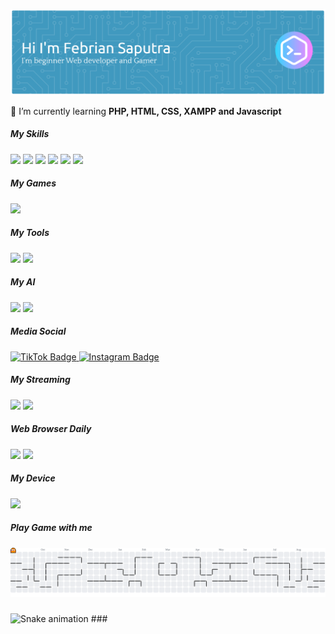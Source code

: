 ![Header](https://raw.githubusercontent.com/febriansaputra39/febriansaputra39/main/img/github-header-banner.png)

<!--
**febriansaputra39/febriansaputra39** is a ✨ _special_ ✨ repository because its `README.md` (this file) appears on your GitHub profile.

Here are some ideas to get you started:

- 🔭 I’m currently working on ...
- 🌱 I’m currently learning ...
- 👯 I’m looking to collaborate on ...
- 🤔 I’m looking for help with ...
- 💬 Ask me about ...
- 📫 How to reach me: ...
- 😄 Pronouns: ...
- ⚡ Fun fact: ...
-->

🌱 I’m currently learning **PHP, HTML, CSS, XAMPP and Javascript**

##### My Skills

<img src="https://img.shields.io/badge/HTML5-E34F26?style=for-the-badge&logo=html5&logoColor=white" />
<img src="https://img.shields.io/badge/CSS3-1572B6?style=for-the-badge&logo=css3&logoColor=white" />
<img src="https://img.shields.io/badge/PHP-777BB4?style=for-the-badge&logo=php&logoColor=white" />
<img src="https://img.shields.io/badge/JavaScript-323330?style=for-the-badge&logo=javascript&logoColor=F7DF1E" />
<img src="https://img.shields.io/badge/Xampp-F37623?style=for-the-badge&logo=xampp&logoColor=white" />
<img src="https://img.shields.io/badge/Codeigniter-EF4223?style=for-the-badge&logo=codeigniter&logoColor=white" />

##### My Games

<img src="https://img.shields.io/badge/Steam-000000?style=for-the-badge&logo=steam&logoColor=white" />

##### My Tools

<img src="https://img.shields.io/badge/Visual Studio Code-007ACC?style=for-the-badge&logo=visual-studio-code&logoColor=white" />
<img src="https://img.shields.io/badge/prettier-1A2C34?style=for-the-badge&logo=prettier&logoColor=F7BA3E" />

##### My AI

<img src="https://img.shields.io/badge/ChatGPT-00BFFF?style=for-the-badge&logo=openai&logoColor=white" />

<img src="https://img.shields.io/badge/Perplexity-1FB8CD?style=for-the-badge&logo=perplexity&logoColor=white" />

##### Media Social

<a href="https://www.tiktok.com/@ff.mas_feb17" target="_blank">
  <img src="https://img.shields.io/badge/TikTok-000000?style=for-the-badge&logo=tiktok&logoColor=white" alt="TikTok Badge"/>
</a>

<a href="https://instagram.com/febriyan_saputra39" target="_blank">
<img src="https://img.shields.io/badge/Instagram-E4405F?style=for-the-badge&logo=instagram&logoColor=white" alt="Instagram Badge"/>
</a>

##### My Streaming

<img src="https://img.shields.io/badge/Netflix-E50914?style=for-the-badge&logo=netflix&logoColor=white" />
<img src="https://img.shields.io/badge/YouTube-FF0000?style=for-the-badge&logo=youtube&logoColor=white" />

##### Web Browser Daily

<img src="https://img.shields.io/badge/Google_chrome-4285F4?style=for-the-badge&logo=Google-chrome&logoColor=white" />
<img src="https://img.shields.io/badge/Firefox_Browser-FF7139?style=for-the-badge&logo=Firefox-Browser&logoColor=white" />

##### My Device

<img src="https://img.shields.io/badge/lenovo%20laptop-E2231A?style=for-the-badge&logo=lenovo&logoColor=white" />

<h5 align="left">Play Game with me</h5>

###
<picture>
  <source media="(prefers-color-scheme: dark)" srcset="https://raw.githubusercontent.com/febriansaputra39/febriansaputra39/output/pacman-contribution-graph-dark.svg">
  <source media="(prefers-color-scheme: light)" srcset="https://raw.githubusercontent.com/febriansaputra39/febriansaputra39/output/pacman-contribution-graph.svg">
  <img alt="pacman contribution graph" src="https://raw.githubusercontent.com/febriansaputra39/febriansaputra39/output/pacman-contribution-graph.svg">
</picture>

###
<img src="https://raw.githubusercontent.com/febriansaputra39/febriansaputra39/output/snake.svg" alt="Snake animation" />
###
